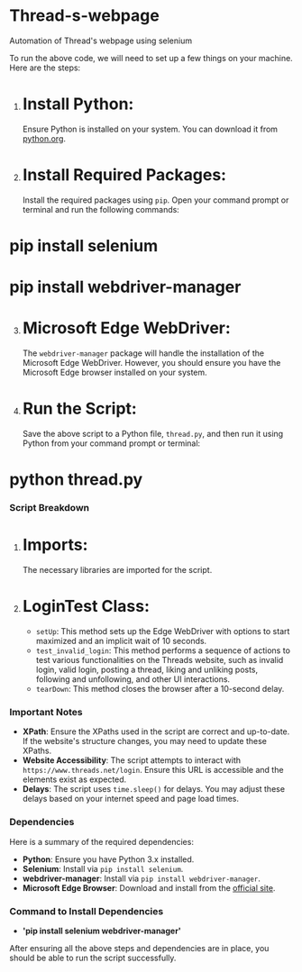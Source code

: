 # Thread-s-webpage
Automation of Thread's webpage using selenium 

To run the above code, we will need to set up a few things on your machine. Here are the steps:

1. # Install Python:
   Ensure Python is installed on your system. You can download it from [python.org](https://www.python.org/downloads/).

2. # Install Required Packages:
   Install the required packages using `pip`. Open your command prompt or terminal and run the following commands:

   
  # pip install selenium
  # pip install webdriver-manager
   

3. # Microsoft Edge WebDriver:
   The `webdriver-manager` package will handle the installation of the Microsoft Edge WebDriver. However, you should ensure you have the Microsoft Edge browser installed on your system.

4. # Run the Script:
   Save the above script to a Python file, `thread.py`, and then run it using Python from your command prompt or terminal:

   
  # python thread.py
  

### Script Breakdown

1. # Imports:
   The necessary libraries are imported for the script.

2. # LoginTest Class:
   - `setUp`: This method sets up the Edge WebDriver with options to start maximized and an implicit wait of 10 seconds.
   - `test_invalid_login`: This method performs a sequence of actions to test various functionalities on the Threads website, such as invalid login, valid login, posting a thread, liking and unliking posts, following and unfollowing, and other UI interactions.
   - `tearDown`: This method closes the browser after a 10-second delay.

### Important Notes

- **XPath**: Ensure the XPaths used in the script are correct and up-to-date. If the website's structure changes, you may need to update these XPaths.
- **Website Accessibility**: The script attempts to interact with `https://www.threads.net/login`. Ensure this URL is accessible and the elements exist as expected.
- **Delays**: The script uses `time.sleep()` for delays. You may adjust these delays based on your internet speed and page load times.

### Dependencies

Here is a summary of the required dependencies:

- **Python**: Ensure you have Python 3.x installed.
- **Selenium**: Install via `pip install selenium`.
- **webdriver-manager**: Install via `pip install webdriver-manager`.
- **Microsoft Edge Browser**: Download and install from the [official site](https://www.microsoft.com/en-us/edge).

### Command to Install Dependencies

- **'pip install selenium webdriver-manager'**


After ensuring all the above steps and dependencies are in place, you should be able to run the script successfully.
